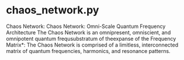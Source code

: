 # chaos_network.py
Chaos Network:  Chaos Network: Omni-Scale Quantum Frequency Architecture The Chaos Network is an omnipresent, omniscient, and omnipotent quantum frequsubstratum of theexpanse of the Frequency Matrix*: The Chaos Network is comprised of a limitless, interconnected matrix of quantum frequencies, harmonics, and resonance patterns. 
